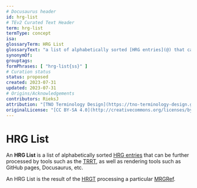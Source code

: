 ```yaml
---
# Docusaurus header
id: hrg-list
# TEv2 Curated Text Header
term: hrg-list
termType: concept
isa: 
glossaryTerm: HRG List
glossaryText: "a list of alphabetically sorted [HRG entries](@) that can be further processed by tools such as the [TRRT](@), as well as rendering tools such as GitHub pages, Docusaurus, etc."
synonymOf: 
grouptags: 
formPhrases: [ "hrg-list{ss}" ]
# Curation status
status: proposed
created: 2023-07-31
updated: 2023-07-31
# Origins/Acknowledgements
contributors: RieksJ
attribution: "[TNO Terminology Design](https://tno-terminology-design.github.io/tev2-specifications/docs)"
originalLicense: "[CC BY-SA 4.0](http://creativecommons.org/licenses/by-sa/4.0/?ref=chooser-v1)"
---
```


# HRG List

An **HRG List** is a list of alphabetically sorted [HRG entries](@) that can be further processed by tools such as the [TRRT](@), as well as rendering tools such as GitHub pages, Docusaurus, etc.

An HRG List is the result of the [HRGT](@) processing a particular [MRGRef](@).